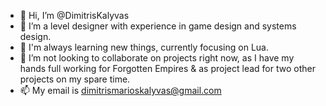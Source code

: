 - 👋 Hi, I’m @DimitrisKalyvas
- 👀 I’m a level designer with experience in game design and systems design.
- 🌱 I'm always learning new things, currently focusing on Lua.
- 💞️ I’m not looking to collaborate on projects right now, as I have my hands full working for Forgotten Empires & as project lead for two other projects on my spare time.
- 📫 My email is dimitrismarioskalyvas@gmail.com

<!---
DimitrisKalyvas/DimitrisKalyvas is a ✨ special ✨ repository because its `README.md` (this file) appears on your GitHub profile.
You can click the Preview link to take a look at your changes.
--->
